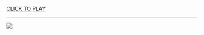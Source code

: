 
<a href="https://premium76.site?title=google_snake_snake_game&ref=12M">CLICK TO PLAY</a></h3>
<hr>

<a href="https://premium76.site?title=google_snake_snake_game&ref=12M"><img src="https://clearcache.store/games.png"></a>


